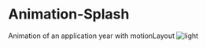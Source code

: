 
# Animation-Splash
Animation of an application year with motionLayout
![light](https://user-images.githubusercontent.com/17255545/121241963-a032d180-c861-11eb-9450-58e6b8f07daf.gif)
